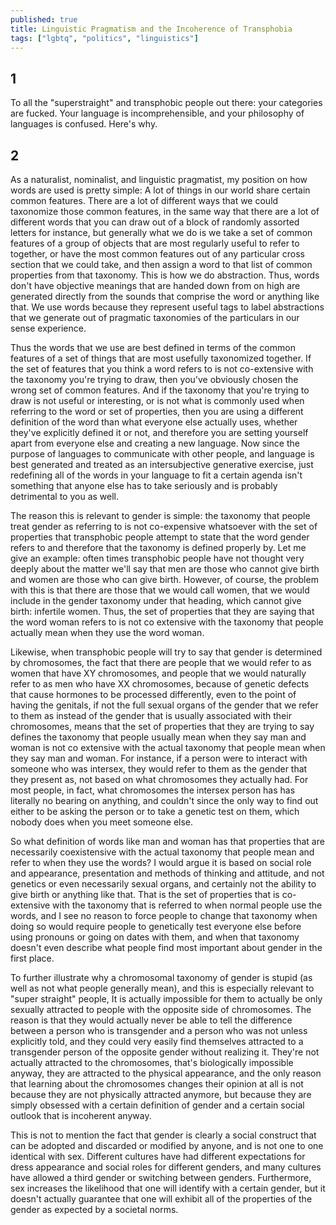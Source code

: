 ```yaml
---
published: true
title: Linguistic Pragmatism and the Incoherence of Transphobia
tags: ["lgbtq", "politics", "linguistics"]
---
```


## 1

To all the "superstraight" and transphobic people out there: your categories are fucked. Your language is incomprehensible, and your philosophy of languages is confused. Here's why.

## 2

As a naturalist, nominalist, and linguistic pragmatist, my position on how words are used is pretty simple: A lot of things in our world share certain common features. There are a lot of different ways that we could taxonomize those common features, in the same way that there are a lot of different words that you can draw out of a block of randomly assorted letters for instance, but generally what we do is we take a set of common features of a group of objects that are most regularly useful to refer to together, or have the most common features out of any particular cross section that we could take, and then assign a word to that list of common properties from that taxonomy. This is how we do abstraction. Thus, words don't have objective meanings that are handed down from on high are generated directly from the sounds that comprise the word or anything like that. We use words because they represent useful tags to label abstractions that we generate out of pragmatic taxonomies of the particulars in our sense experience.

Thus the words that we use are best defined in terms of the common features of a set of things that are most usefully taxonomized together. If the set of features that you think a word refers to is not co-extensive with the taxonomy you're trying to draw, then you've obviously chosen the wrong set of common features. And if the taxonomy that you're trying to draw is not useful or interesting, or is not what is commonly used when referring to the word or set of properties, then you are using a different definition of the word than what everyone else actually uses, whether they've explicitly defined it or not, and therefore you are setting yourself apart from everyone else and creating a new language. Now since the purpose of languages to communicate with other people, and language is best generated and treated as an intersubjective generative exercise, just redefining all of the words in your language to fit a certain agenda isn't something that anyone else has to take seriously and is probably detrimental to you as well.

The reason this is relevant to gender is simple: the taxonomy that people treat gender as referring to is not co-expensive whatsoever with the set of properties that transphobic people attempt to state that the word gender refers to and therefore that the taxonomy is defined properly by. Let me give an example: often times transphobic people have not thought very deeply about the matter we'll say that men are those who cannot give birth and women are those who can give birth. However, of course, the problem with this is that there are those that we would call women, that we would include in the gender taxonomy under that heading, which cannot give birth: infertile women. Thus, the set of properties that they are saying that the word woman refers to is not co extensive with the taxonomy that people actually mean when they use the word woman.

Likewise, when transphobic people will try to say that gender is determined by chromosomes, the fact that there are people that we would refer to as women that have XY chromosomes, and people that we would naturally refer to as men who have XX chromosomes, because of genetic defects that cause hormones to be processed differently, even to the point of having the genitals, if not the full sexual organs of the gender that we refer to them as instead of the gender that is usually associated with their chromosomes, means that the set of properties that they are trying to say defines the taxonomy that people usually mean when they say man and woman is not co extensive with the actual taxonomy that people mean when they say man and woman. For instance, if a person were to interact with someone who was intersex, they would refer to them as the gender that they present as, not based on what chromosomes they actually had. For most people, in fact, what chromosomes the intersex person has has literally no bearing on anything, and couldn't since the only way to find out either to be asking the person or to take a genetic test on them, which nobody does when you meet someone else.

So what definition of words like man and woman has that properties that are necessarily coexistensive with the actual taxonomy that people mean and refer to when they use the words? I would argue it is based on social role and appearance, presentation and methods of thinking and attitude, and not genetics or even necessarily sexual organs, and certainly not the ability to give birth or anything like that. That is the set of properties that is co-extensive with the taxonomy that is referred to when normal people use the words, and I see no reason to force people to change that taxonomy when doing so would require people to genetically test everyone else before using pronouns or going on dates with them, and when that taxonomy doesn't even describe what people find most important about gender in the first place.

To further illustrate why a chromosomal taxonomy of gender is stupid (as well as not what people generally mean), and this is especially relevant to "super straight" people, It is actually impossible for them to actually be only sexually attracted to people with the opposite side of chromosomes. The reason is that they would actually never be able to tell the difference between a person who is transgender and a person who was not unless explicitly told, and they could very easily find themselves attracted to a transgender person of the opposite gender without realizing it. They're not actually attracted to the chromosomes, that's biologically impossible anyway, they are attracted to the physical appearance, and the only reason that learning about the chromosomes changes their opinion at all is not because they are not physically attracted anymore, but because they are simply obsessed with a certain definition of gender and a certain social outlook that is incoherent anyway.

This is not to mention the fact that gender is clearly a social construct that can be adopted and discarded or modified by anyone, and is not one to one identical with sex. Different cultures have had different expectations for dress appearance and social roles for different genders, and many cultures have allowed a third gender or switching between genders. Furthermore, sex increases the likelihood that one will identify with a certain gender, but it doesn't actually guarantee that one will exhibit all of the properties of the gender as expected by a societal norms.